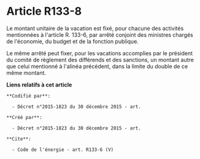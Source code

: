 # Article R133-8

Le montant unitaire de la vacation est fixé, pour chacune des activités mentionnées à l'article R. 133-6, par arrêté conjoint
des ministres chargés de l'économie, du budget et de la fonction publique. 

Le même arrêté peut fixer, pour les vacations accomplies par le président du comité de règlement des différends et des
sanctions, un montant autre que celui mentionné à l'alinéa précédent, dans la limite du double de ce même montant.

**Liens relatifs à cet article**

	**Codifié par**:

	  - Décret n°2015-1823 du 30 décembre 2015 - art.

	**Créé par**:

	  - Décret n°2015-1823 du 30 décembre 2015 - art.

	**Cite**:

	  - Code de l'énergie - art. R133-6 (V)
